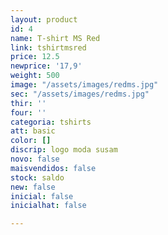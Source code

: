 ```yaml
---
layout: product
id: 4
name: T-shirt MS Red
link: tshirtmsred
price: 12.5
newprice: '17,9'
weight: 500
image: "/assets/images/redms.jpg"
sec: "/assets/images/redms.jpg"
thir: ''
four: ''
categoria: tshirts
att: basic
color: []
discrip: logo moda susam
novo: false
maisvendidos: false
stock: saldo
new: false
inicial: false
inicialhat: false

---
```

